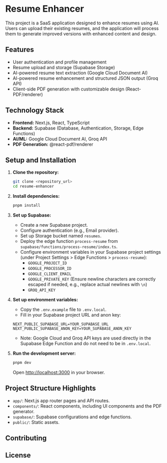 # Resume Enhancer

This project is a SaaS application designed to enhance resumes using AI. Users can upload their existing resumes, and the application will process them to generate improved versions with enhanced content and design.

## Features

- User authentication and profile management
- Resume upload and storage (Supabase Storage)
- AI-powered resume text extraction (Google Cloud Document AI)
- AI-powered resume enhancement and structured JSON output (Groq API)
- Client-side PDF generation with customizable design (React-PDF/renderer)

## Technology Stack

- **Frontend:** Next.js, React, TypeScript
- **Backend:** Supabase (Database, Authentication, Storage, Edge Functions)
- **AI/ML:** Google Cloud Document AI, Groq API
- **PDF Generation:** @react-pdf/renderer

## Setup and Installation

1.  **Clone the repository:**

    ```bash
    git clone <repository_url>
    cd resume-enhancer
    ```

2.  **Install dependencies:**

    ```bash
    pnpm install
    ```

3.  **Set up Supabase:**

    - Create a new Supabase project.
    - Configure authentication (e.g., Email provider).
    - Set up Storage bucket named `resumes`.
    - Deploy the edge function `process-resume` from `supabase/functions/process-resume/index.ts`.
    - Configure environment variables in your Supabase project settings (under Project Settings > Edge Functions > `process-resume`):
        - `GOOGLE_PROJECT_ID`
        - `GOOGLE_PROCESSOR_ID`
        - `GOOGLE_CLIENT_EMAIL`
        - `GOOGLE_PRIVATE_KEY` (Ensure newline characters are correctly escaped if needed, e.g., replace actual newlines with `\n`)
        - `GROQ_API_KEY`

4.  **Set up environment variables:**

    - Copy the `.env.example` file to `.env.local`.
    - Fill in your Supabase project URL and anon key:

    ```env
    NEXT_PUBLIC_SUPABASE_URL=YOUR_SUPABASE_URL
    NEXT_PUBLIC_SUPABASE_ANON_KEY=YOUR_SUPABASE_ANON_KEY
    ```
    - Note: Google Cloud and Groq API keys are used directly in the Supabase Edge Function and do not need to be in `.env.local`.

5.  **Run the development server:**

    ```bash
    pnpm dev
    ```

    Open [http://localhost:3000](http://localhost:3000) in your browser.

## Project Structure Highlights

- `app/`: Next.js app router pages and API routes.
- `components/`: React components, including UI components and the PDF generator.
- `supabase/`: Supabase configurations and edge functions.
- `public/`: Static assets.

## Contributing

[//]: # (Add contributing guidelines here if applicable)

## License

[//]: # (Add license information here) 